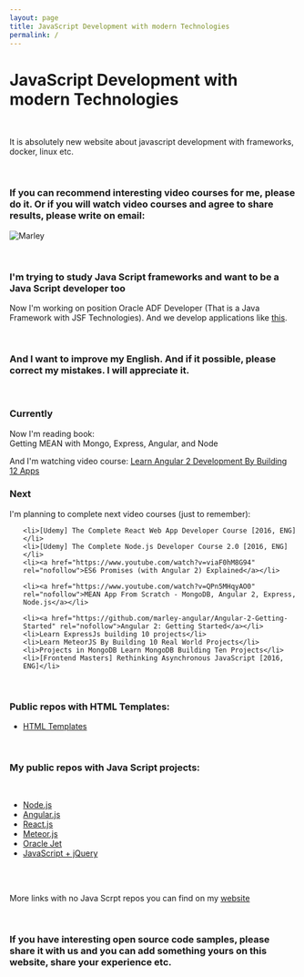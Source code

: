 ```yaml
---
layout: page
title: JavaScript Development with modern Technologies
permalink: /
---
```


# JavaScript Development with modern Technologies

<br/>

It is absolutely new website about javascript development with frameworks, docker, linux etc.


<br/>

### If you can recommend interesting video courses for me, please do it. Or if you will watch video courses and agree to share results, please write on email:

![Marley](http://img.fotografii.org/a3333333mail.gif "Marley")



<br/>

### I'm trying to study Java Script frameworks and want to be a Java Script developer too


Now I'm working on position Oracle ADF Developer (That is a Java Framework with JSF Technologies). And we develop applications like <a href="https://www.youtube.com/watch?v=79QQbQ-PDkM" rel="nofollow">this</a>.


<br/>

### And I want to improve my English. And if it possible, please correct my mistakes. I will appreciate it.


<br/>


### Currently

Now I'm reading book:  
Getting MEAN with Mongo, Express, Angular, and Node

And I'm watching video course: <a href="https://github.com/marley-angular/Learn-Angular-2-Development-By-Building-12-Apps/" rel="nofollow">Learn Angular 2 Development By Building 12 Apps</a>


### Next

I'm planning to complete next video courses (just to remember):

<ul>

    <li>[Udemy] The Complete React Web App Developer Course [2016, ENG]</li>
    <li>[Udemy] The Complete Node.js Developer Course 2.0 [2016, ENG]</li>
    <li><a href="https://www.youtube.com/watch?v=viaF0hM8G94" rel="nofollow">ES6 Promises (with Angular 2) Explained</a></li>

    <li><a href="https://www.youtube.com/watch?v=QPn5MHqyAO0" rel="nofollow">MEAN App From Scratch - MongoDB, Angular 2, Express, Node.js</a></li>

    <li><a href="https://github.com/marley-angular/Angular-2-Getting-Started" rel="nofollow">Angular 2: Getting Started</a></li>
    <li>Learn ExpressJs building 10 projects</li>
    <li>Learn MeteorJS By Building 10 Real World Projects</li>
    <li>Projects in MongoDB Learn MongoDB Building Ten Projects</li>
    <li>[Frontend Masters] Rethinking Asynchronous JavaScript [2016, ENG]</li>
</ul>



<br/>

### Public repos with HTML Templates:

<ul>
    <li><a href="https://github.com/marley-html" rel="nofollow">HTML Templates</a></li>
</ul>

<br/>

### My public repos with Java Script projects:

<br/>

<ul>
    <li><a href="https://github.com/marley-nodejs" rel="nofollow">Node.js</a></li>
    <li><a href="https://github.com/marley-angular" rel="nofollow">Angular.js</a></li>
    <li><a href="https://github.com/marley-react" rel="nofollow">React.js</a></li>
    <li><a href="https://github.com/marley-meteor" rel="nofollow">Meteor.js</a></li>
    <li><a href="https://github.com/oracle-jet" rel="nofollow">Oracle Jet</a></li>
    <li><a href="https://github.com/marley-js" rel="nofollow">JavaScript + jQuery</a></li>
</ul>


<br/><br/>

More links with no Java Scrpt repos you can find on my <a href="https://marley.org" rel="nofollow">website</a>


<br/>


### If you have interesting open source code samples, please share it with us and you can add something yours on this website, share your experience etc.
